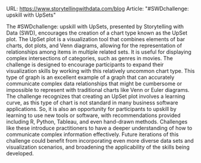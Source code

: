 URL: https://www.storytellingwithdata.com/blog
Article: "#SWDchallenge: upskill with UpSets"

The #SWDchallenge: upskill with UpSets, presented by Storytelling with Data (SWD), encourages the creation of a chart type known as the UpSet plot. The UpSet plot is a visualization tool that combines elements of bar charts, dot plots, and Venn diagrams, allowing for the representation of relationships among items in multiple related sets. It is useful for displaying complex intersections of categories, such as genres in movies.
The challenge is designed to encourage participants to expand their visualization skills by working with this relatively uncommon chart type. This type of graph is an excellent example of a graph that can accurately communicate complex data relationships that might be cumbersome or impossible to represent with traditional charts like Venn or Euler diagrams.
The challenge recognizes that creating an UpSet plot involves a learning curve, as this type of chart is not standard in many business software applications. So, it is also an opportunity for participants to upskill by learning to use new tools or software, with recommendations provided including R, Python, Tableau, and even hand-drawn methods.
Challenges like these introduce practitioners to have a deeper understanding of how to communicate complex information effectively. Future iterations of this challenge could benefit from incorporating even more diverse data sets and visualization scenarios, and broadening the applicability of the skills being developed.
